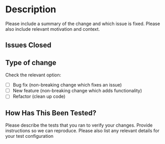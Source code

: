 # Description
Please include a summary of the change and which issue is fixed. Please also include relevant motivation and context.


## Issues Closed


## Type of change
Check the relevant option:

- [ ] Bug fix (non-breaking change which fixes an issue)
- [ ] New feature (non-breaking change which adds functionality)
- [ ] Refactor (clean up code)

## How Has This Been Tested?
Please describe the tests that you ran to verify your changes. Provide instructions so we can reproduce. Please also list any relevant details for your test configuration